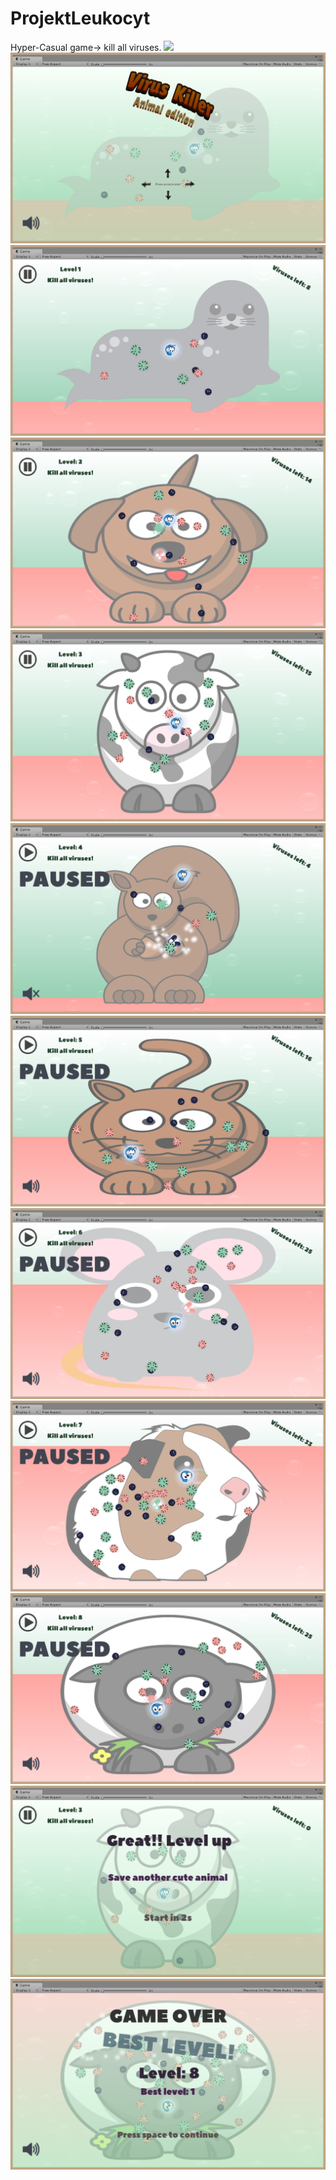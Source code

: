 # ProjektLeukocyt
Hyper-Casual game-> kill all viruses. 
![](./Documentation/gra.gif)
![](./Documentation/0.png)
![](./Documentation/1.png)
![](./Documentation/2.png)
![](./Documentation/3.png)
![](./Documentation/4.png)
![](./Documentation/5.png)
![](./Documentation/6.png)
![](./Documentation/7.png)
![](./Documentation/8.png)
![](./Documentation/9.png)
![](./Documentation/10.png)
